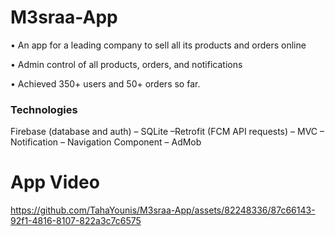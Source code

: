 # M3sraa-App
• An app for a leading company to sell all its products and orders online 

• Admin control of all products, orders, and notifications

• Achieved 350+ users and 50+ orders so far.

### Technologies
Firebase (database and auth) – SQLite –Retrofit (FCM API requests) – MVC – Notification – Navigation Component – AdMob

# App Video
https://github.com/TahaYounis/M3sraa-App/assets/82248336/87c66143-92f1-4816-8107-822a3c7c6575
